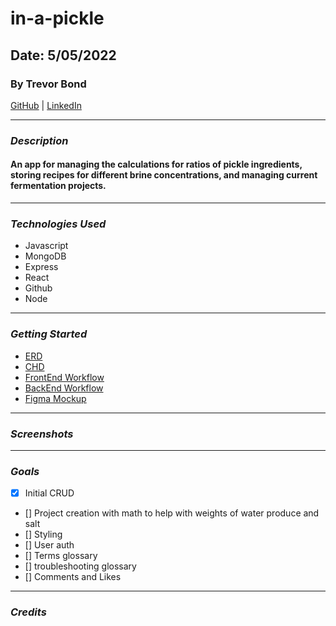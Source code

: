 # in-a-pickle
## Date: 5/05/2022
### By Trevor Bond
[GitHub](https://github.com/rarebit3) | [LinkedIn](https://www.linkedin.com/in/johntrevorbond/)
***
### ***Description***
#### An app for managing the calculations for ratios of pickle ingredients, storing recipes for different brine concentrations, and managing current fermentation projects.
***
### ***Technologies Used***

* Javascript
* MongoDB
* Express
* React
* Github
* Node


***
### ***Getting Started***
* [ERD](https://lucid.app/lucidchart/bfca6b3a-07f5-44f7-8447-343e19478ab0/edit?page=0_0&invitationId=inv_dbaf5ff3-0ba9-43e3-a7d4-8fd686c4ef94#)
* [CHD](https://lucid.app/lucidchart/b872fa4f-e009-4632-8611-1b2e89e79611/edit?beaconFlowId=03B18F8FAC69D0B3&invitationId=inv_4d43d1fe-bc65-41c4-85a3-fc3113a15e06&page=0_0#)
* [FrontEnd Workflow](https://trello.com/b/DqxJ0qSr/inapickle-frontend)
* [BackEnd Workflow](https://trello.com/b/OF6R5CjM/inapickle-backend)
* [Figma Mockup]()

***
### ***Screenshots***
***
### ***Goals***
- [x] Initial CRUD
- [] Project creation with math to help with weights of water produce and salt
- [] Styling
- [] User auth
- [] Terms glossary
- [] troubleshooting glossary
- [] Comments and Likes
***
### ***Credits***
